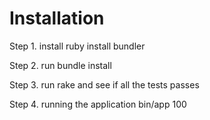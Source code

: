 # Installation
Step 1.
install ruby
install bundler

Step 2.
run bundle install

Step 3.
run rake
and see if all the tests passes

Step 4.
running the application
bin/app 100
